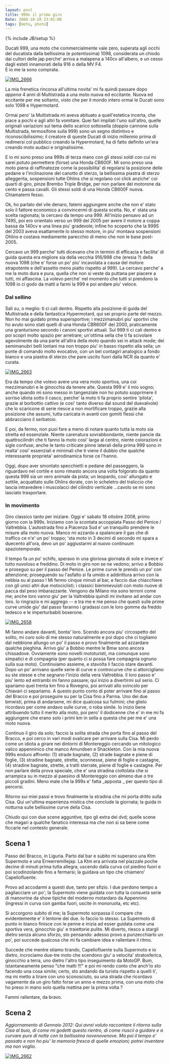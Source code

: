 ```yaml
---
layout: post
title: 999s il primo giro
Date: 2008-10-20 23:01:00
tags: [moto, photo]
---
```

{% include JB/setup %} 

Ducati 999, una moto che commercialmente vale zero, superata agli occhi del ducatista dalla bellissima (e potentissima) 1098, considerata un chiodo dai cultori delle jap perche' arriva a malapena a 140cv all'albero, e un cesso dagli esteti innamorati della 916 o della MV F4.  
E io me la sono comprata.
  
[![IMG_2666](http://farm4.static.flickr.com/3195/2959985350_af79139c1f.jpg)](http://www.flickr.com/photos/aadm/2959985350/)  
  
La mia frenetica rincorsa all'ultima novita' mi fa quindi passare dopo _appena_ 4 anni di Multistrada a una moto nuova ed eccitante. Nuova ed eccitante per me soltanto, visto che per il mondo intero ormai le Ducati sono solo 1098 e Hypermotard. 

Ormai pero' la Multistrada mi aveva abituato a quell'estetica incerta, che piace a pochi e agli altri fa vomitare. Quei fari impilati l'uno sull'altro, quelle originali variazioni sul tema dello scarico sottosella (doppio cannone sulla Multistrada, termosifone sulla 999) sono un segno distintivo e riconoscibilissimo; il creatore di queste Ducati di inizio millennio prima di redimersi col pubblico creando la Hypermotard, ha di fatto definito un'era creando moto audaci e originalissime.

E io mi sono preso una 999s di terza mano con gli stessi soldi con cui mi sarei potuto permettere (forse) una Honda CB600F. Mi sono preso una moto piena di raffinatezze come la possibilita' di regolarsi la posizione delle pedane e l'inclinazione del canotto di sterzo, la bellissima piastra di sterzo alleggerita, sospensioni tutte Ohlins che si regolano coi click anziche' coi quarti di giro, pinze Brembo Triple Bridge, per non parlare del motorone da cento e passa cavalli. Gli stessi soldi di una Honda CB600F nuova. Chiamatemi fesso. 

Ok, ho parlato del vile denaro, fatemi aggiungere anche che non e' stato solo il fattore economico a convincermi di questa scelta. No, e' stata una scelta ragionata; la cercavo da tempo una 999. All'inizio pensavo ad un 749S, poi ero orientato verso un 999 del 2005 per avere il motore a coppa bassa da 140cv e una linea piu' gradevole; infine ho scoperto che la 999S del 2003 aveva esattamente lo stesso motore, in piu' montava sospensioni Ohlins e costava mediamente parecchio di meno che non le base post-2005.

Cercavo un 999 perche' tutti dicevano che in termini di efficacia e facilita' di guida questa era migliore sia della vecchia 916/998 che (eresia ?) della nuova 1098 (che e' forse un po' piu' incavolata a causa del motore strapotente e dell'assetto meno piatto rispetto al 999). La cercavo perche' a me la moto dura e pura, quella che non si veste da puttana per piacere a tutti, mi affascina. La volevo perche' nel momento che tutti si prendono la 1098 io ci godo da matti a farmi la 999 e poi andare piu' veloce.

### Dal sellino

Sali su, o meglio: ti ci cali dentro. Rispetto alla posizione di guida del Multistrada e della fantastica Hypermotard, qui sei proprio parte del mezzo. Non ho mai guidato prima supersportive; i mezzimanubri piu' sportivi che ho avuto sono stati quelli di una Honda CBR600F del 2000, praticamente una granturismo secondo i canoni sportivi attuali. Sul 999 ti ci cali dentro e poi scopri molto spazio per arretrare; un'ottima sella che ti fa scivolare agevolmente da una parte all'altra della moto quando sei in attack mode; dei semimanubri belli lontani ma non troppo piu' in basso rispetto alla sella; un ponte di comando molto evocativo, con un bel contagiri analogico a fondo bianco e una piastra di sterzo che pare uscito fuori dalla NCR da quanto e' curata.
  
[![IMG_2663](http://farm4.static.flickr.com/3234/2959143435_68aa062721.jpg)](http://www.flickr.com/photos/aadm/2959143435/)  

Era da tempo che volevo avere una vera moto sportiva, una coi mezzimanubri e le ginocchia da tenere alte. Questa 999 e' il mio sogno; anche quando mi sono messo in tangenziale non ho potuto sopprimere il sorriso idiota sotto il casco, perche' la moto ti fa proprio sentire 'pilota', grazie al borbottio cattivo (e cosi' tanto diverso dal sound del duevalvole) che lo scaricone di serie riesce a non mortificare troppo, grazie alla posizione che assumi, tutta caricata in avanti con gomiti flessi che abbracciano il serbatoio.

E poi, da fermo, non puoi fare a meno di notare quanto tutta la moto sia stretta ed essenziale. Niente carenatura sovrabbondante, niente pancie da quattrocilindri che ti fanno la moto cosi' larga al centro, niente colorazioni e sigle confuse; anche le tanto criticate pinne laterali della prima 999 sono in realta' cosi' essenziali e minimali che ti viene il dubbio che qualche interessante proprieta' aerodinamica forse ce l'hanno.

Oggi, dopo aver smontato specchietti e pedane del passeggero, la riguardavo nel cortile e sono rimasto ancora una volta folgorato da quanto questa 999 sia un vero animale da pista; un leopardo, cosi' allungato e sottile, acquattato sulle Ohlins dorate, con lo scheletro del traliccio che lascia intravedere i muscolacci del cilindro verticale ...cavolo se mi sono lasciato trasportare.

### In movimento

Giro classico tanto per iniziare. Oggi e' sabato 18 ottobre 2008, primo giorno con la 999s. Iniziamo con la scontata accoppiata Passo del Penice / Valtrebbia. L'autostrada fino a Piacenza Sud e' un tranquillo prendere le misure alla moto nuova. Manco mi azzardo a spalancare il gas che di traffico ce n'e' un po' troppo; 'sta moto in 3 decimi di secondo mi spara a duecento all'ora, devo un po' aggiustarmi al nuovo continuum spaziotemporale.

Il tempo fa un po' schifo, speravo in una gloriosa giornata di sole e invece e' tutto nuvoloso e freddino. Di moto in giro non se ne vedono; arrivo a Bobbio e proseguo su per il passo del Penice. Le prime curve le prendo un po' con attenzione; proseguendo su l'asfalto si fa umido e addirittura arrivo con la nebbia su al passo ! Mi fermo cinque minuti al bar, e faccio due chiacchiere con gli unici altri due motociclisti; i classici biemmevuisti con moto nuove di pacca dal peso imbarazzante. Vengono da Milano ma sono terroni come me; anche loro vanno giu' per la Valtrebbia quindi mi invitano ad andar con loro. Io ringrazio e mi aggrego -- e tra me e me penso che questi sulle prime curve umide giu' dal passo faranno i gradassi con le loro gomme da freddo tedesco e le imperturbabili boxerone.
  
[![IMG_2658](http://farm4.static.flickr.com/3007/2959142049_dc87b66ca0.jpg)](http://www.flickr.com/photos/aadm/2959142049/)  

Mi fanno andare davanti, bonta' loro. Scendo ancora piu' circospetto del solito, mi curo solo di me stesso naturalmente e poi dopo che ci togliamo dal nebbione allungo un po' il passo e provo finalmente ad azzardare qualche pieghina. Arrivo giu' a Bobbio mentre le Bmw sono ancora chissadove. Ovviamente sono novelli mototuristi, ma comunque sono simpatici e di compagnia (per quanto ci si possa fare compagnia ognuno sulla sua moto). Continuiamo assieme, e stavolta li faccio stare davanti. Dopo un po' arrivano quelle serie di curve e controcurve che si attorcigliano su ste stesse e che segnano l'inizio della vera Valtrebbia. Il loro passo e' piu' lento ed entrambi mi fanno passare; qui inizio a divertirmi sul serio. Ci spariamo quei trenta km fino a Rovegno, poi arrivati allo svincolo per Chiavari ci separiamo. A questo punto conto di poter arrivare fino al passo del Bracco e poi proseguire su per la Cisa fino a Parma. Uno dei due bmwisti, prima di andarsene, mi dice qualcosa sui fulmini; che glielo ricordavo per come andavo sulle curve, o roba simile. Io inizio bene attribuendo tutto il merito alla moto, poi pero' il dodicenne che e' in me mi fa aggiungere che erano solo i primi km in sella a questa che per me e' una moto nuova. 

Continuo il giro da solo; faccio la solita strada che porta fino al passo del Bracco, e poi cerco in vari modi svalicare per arrivare sulla Cisa. Mi perdo come un idiota a girare nei dintorni di Montereggio cercando un mitologico valico appenninico che manco Amundsen e Shackleton. Con la mia nuova 999s enduro affronto: (1) strade bagnate, (2) strade bagnate e piene di foglie, (3) stradine bagnate, strette, sconnesse, piene di foglie e castagne, (4) stradine bagnate, strette, a tratti sterrate, piene di foglie e castagne. Per non parlare della prova speciale, che e' una stradina ciottolata che si arrampica su in mezzo al paesino di Montereggio con almeno due o tre piccoli gradini. Meno male che la 999s e' fatta _apposta _ per questo tipo di percorsi.

Ritorno sui miei passi e trovo finalmente la stradina che mi porta dritto sulla Cisa. Qui un'ultima esperienza mistica che conclude la giornata; la guida in notturna sulle bellissime curve della Cisa.

Chiudo qui con due scene agguntive, tipo gli extra dei dvd; quelle scene che magari a qualche fanatico interessa ma che non si sa bene come ficcarle nel contesto generale.

## Scena 1

Passo del Bracco, in Liguria. Parto dal bar e subito mi superano una Ktm Supermoto e una Erreerremillejap. La Ktm era arrivata nel piazzale poche decine di minuti prima tutta allegra, uscendo dalla curva col piedino fuori e poi scodinzolando fino a fermarsi; la guidava un tipo che chiamero' Capellofluente.

Provo ad accodarmi a questi due, tanto per sfizio. I due perdono tempo a pagliacciare un po'; la Supermoto viene guidata con tutta la consueta serie di manovrine da show tipiche del moderno motardaro da Appennino (ingressi in curva con gamba fuori, uscite in monoruota, etc etc).

Si accorgono subito di me; la Supermoto sorpassa il compare che evidentemente e' il lentone dei due. Io faccio lo stesso. La Supermoto di punto in bianco finisce con le penne e inizia ad esser guidata come una sportiva vera, ginocchio giu' e traiettorie pulite. Mi diverto, riesco a stargli dietro senza alcuno sforzo, sto pensando: adesso provo a punzecchiarlo un po', poi succede qualcosa che mi fa cambiare idea e rallentare il ritmo.

Succede che mentre stiamo tirando, Capellofluente sulla Supermoto e io dietro, incrociamo due-tre moto che scendono giu' a velocita' stratosferica, ginocchio a terra, uno dietro l'altro tipo inseguimento da MotoGP. Bum, istantaneamente penso "che matti !!!" e poi mi rendo conto che anch'io sto facendo una cosa simile; certo, sto andando da turista rispetto a quelli li', ma mi metto a tirare con uno sconosciuto, su una strada che ricordavo vagamente da un giro fatto forse un anno e mezzo prima, con una moto che ho preso in mano solo quella mattina per la prima volta ?

Fammi rallentare, da bravo.

## Scena 2

_Aggiornamento di Gennaio 2012: Qui avrei voluto raccontare il ritorno sulla Cisa al buio, di come mi godetti questo rientro, di come riuscii a guidare e a curvare pure di notte con la bellissima novenovenove. Ma poi il tempo e' passato e non ho piu' la memoria fresca di quelle emozioni; potrei inventare ma non voglio._
  
  
[![IMG_2662](http://farm4.static.flickr.com/3250/2959983650_8357845787.jpg)](http://www.flickr.com/photos/aadm/2959983650/)
